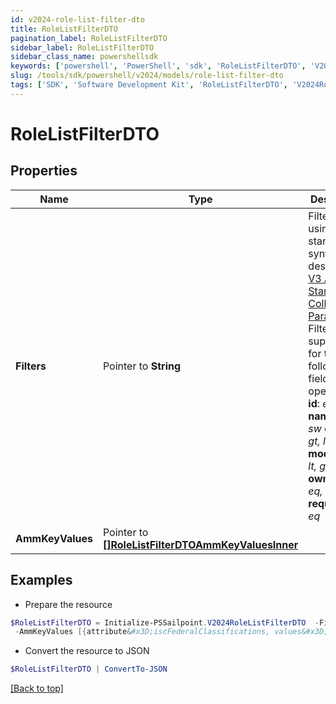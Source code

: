 ```yaml
---
id: v2024-role-list-filter-dto
title: RoleListFilterDTO
pagination_label: RoleListFilterDTO
sidebar_label: RoleListFilterDTO
sidebar_class_name: powershellsdk
keywords: ['powershell', 'PowerShell', 'sdk', 'RoleListFilterDTO', 'V2024RoleListFilterDTO'] 
slug: /tools/sdk/powershell/v2024/models/role-list-filter-dto
tags: ['SDK', 'Software Development Kit', 'RoleListFilterDTO', 'V2024RoleListFilterDTO']
---
```



# RoleListFilterDTO

## Properties

Name | Type | Description | Notes
------------ | ------------- | ------------- | -------------
**Filters** |  Pointer to **String** | Filter results using the standard syntax described in [V3 API Standard Collection Parameters](https://developer.sailpoint.com/idn/api/standard-collection-parameters#filtering-results) Filtering is supported for the following fields and operators:  **id**: *eq, in*  **name**: *eq, sw*  **created**: *gt, lt, ge, le*  **modified**: *gt, lt, ge, le*  **owner.id**: *eq, in*  **requestable**: *eq* | [optional] 
**AmmKeyValues** |  Pointer to [**[]RoleListFilterDTOAmmKeyValuesInner**](role-list-filter-dto-amm-key-values-inner) |  | [optional] 

## Examples

- Prepare the resource
```powershell
$RoleListFilterDTO = Initialize-PSSailpoint.V2024RoleListFilterDTO  -Filters dimensional eq false `
 -AmmKeyValues [{attribute&#x3D;iscFederalClassifications, values&#x3D;[secret]}]
```

- Convert the resource to JSON
```powershell
$RoleListFilterDTO | ConvertTo-JSON
```


[[Back to top]](#) 

